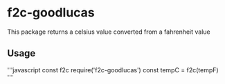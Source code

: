 # f2c-goodlucas

This package returns a celsius value converted from a fahrenheit value

## Usage 

'''javascript 
const f2c require('f2c-goodlucas') 
const tempC = f2c(tempF)
'''
